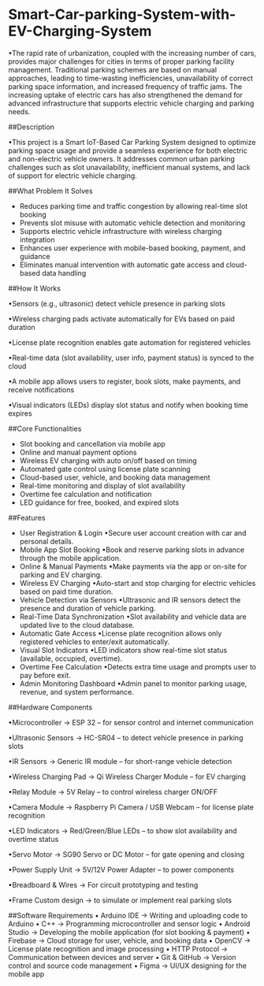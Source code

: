 # Smart-Car-parking-System-with-EV-Charging-System
•The rapid rate of urbanization, coupled with the increasing number of cars, provides major challenges for cities in terms of proper parking facility management. Traditional parking schemes are based on manual approaches, leading to time-wasting inefficiencies, unavailability of correct parking space information, and increased frequency of traffic jams. The increasing uptake of electric cars has also strengthened the demand for advanced infrastructure that supports electric vehicle charging and parking needs.

##Description

•This project is a Smart IoT-Based Car Parking System designed to optimize parking space usage and provide a seamless experience for both electric and non-electric vehicle owners. It addresses common urban parking challenges such as slot unavailability, inefficient manual systems, and lack of support for electric vehicle charging.

##What Problem It Solves
- Reduces parking time and traffic congestion by allowing real-time slot booking
- Prevents slot misuse with automatic vehicle detection and monitoring
- Supports electric vehicle infrastructure with wireless charging integration
- Enhances user experience with mobile-based booking, payment, and guidance
- Eliminates manual intervention with automatic gate access and cloud-based data handling

##How It Works

•Sensors (e.g., ultrasonic) detect vehicle presence in parking slots

•Wireless charging pads activate automatically for EVs based on paid duration

•License plate recognition enables gate automation for registered vehicles

•Real-time data (slot availability, user info, payment status) is synced to the cloud

•A mobile app allows users to register, book slots, make payments, and receive notifications

•Visual indicators (LEDs) display slot status and notify when booking time expires

##Core Functionalities
- Slot booking and cancellation via mobile app
- Online and manual payment options
- Wireless EV charging with auto on/off based on timing
- Automated gate control using license plate scanning
- Cloud-based user, vehicle, and booking data management
- Real-time monitoring and display of slot availability
- Overtime fee calculation and notification
- LED guidance for free, booked, and expired slots

##Features
- User Registration & Login
    •Secure user account creation with car and personal details.
- Mobile App Slot Booking
    •Book and reserve parking slots in advance through the mobile application.
- Online & Manual Payments
    •Make payments via the app or on-site for parking and EV charging.
- Wireless EV Charging
    •Auto-start and stop charging for electric vehicles based on paid time duration.
- Vehicle Detection via Sensors
    •Ultrasonic and IR sensors detect the presence and duration of vehicle parking.
- Real-Time Data Synchronization
    •Slot availability and vehicle data are updated live to the cloud database.
- Automatic Gate Access
    •License plate recognition allows only registered vehicles to enter/exit automatically.
- Visual Slot Indicators
    •LED indicators show real-time slot status (available, occupied, overtime).
- Overtime Fee Calculation
    •Detects extra time usage and prompts user to pay before exit.
- Admin Monitoring Dashboard
    •Admin panel to monitor parking usage, revenue, and system performance.

##Hardware Components

•Microcontroller → ESP 32 – for sensor control and internet communication

•Ultrasonic Sensors → HC-SR04 – to detect vehicle presence in parking slots

•IR Sensors → Generic IR module – for short-range vehicle detection

•Wireless Charging Pad → Qi Wireless Charger Module – for EV charging

•Relay Module → 5V Relay – to control wireless charger ON/OFF

•Camera Module → Raspberry Pi Camera / USB Webcam – for license plate recognition

•LED Indicators → Red/Green/Blue LEDs – to show slot availability and overtime status

•Servo Motor → SG90 Servo or DC Motor – for gate opening and closing

•Power Supply Unit → 5V/12V Power Adapter – to power components

•Breadboard & Wires → For circuit prototyping and testing

•Frame	Custom design → to simulate or implement real parking slots

##Software Requirements
• Arduino IDE → Writing and uploading code to Arduino
• C++ → Programming microcontroller and sensor logic
• Android Studio → Developing the mobile application (for slot booking & payment)
• Firebase → Cloud storage for user, vehicle, and booking data
• OpenCV → License plate recognition and image processing
• HTTP Protocol → Communication between devices and server
• Git & GitHub → Version control and source code management
• Figma → UI/UX designing for the mobile app
